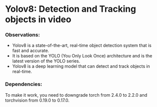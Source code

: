 # Yolov8: Detection and Tracking objects in video

### Observations:
- Yolov8 is a state-of-the-art, real-time object detection system that is fast and accurate.
- It is based on the YOLO (You Only Look Once) architecture and is the latest version of the YOLO series.
- Yolov8 is a deep learning model that can detect and track objects in real-time.

### Dependencies:
To make it work, you need to downgrade torch from 2.4.0 to 2.2.0 and torchvision from 0.19.0 to 0.17.0. 

